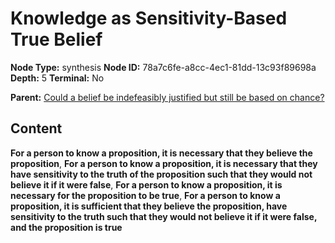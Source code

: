 # Knowledge as Sensitivity-Based True Belief

**Node Type:** synthesis
**Node ID:** 78a7c6fe-a8cc-4ec1-81dd-13c93f89698a
**Depth:** 5
**Terminal:** No

**Parent:** [Could a belief be indefeasibly justified but still be based on chance?](could-a-belief-be-indefeasibly-justified-but-still-be-based-on-chance-antithesis-ec11cc90-82ba-4216-9249-35030c4471e3.md)

## Content

**For a person to know a proposition, it is necessary that they believe the proposition**, **For a person to know a proposition, it is necessary that they have sensitivity to the truth of the proposition such that they would not believe it if it were false**, **For a person to know a proposition, it is necessary for the proposition to be true**, **For a person to know a proposition, it is sufficient that they believe the proposition, have sensitivity to the truth such that they would not believe it if it were false, and the proposition is true**
